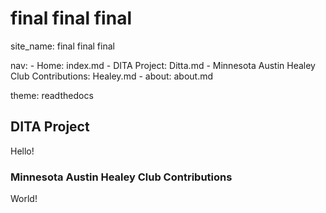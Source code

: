 # final final final

site_name: final final final

nav:
    - Home: index.md
    - DITA Project: Ditta.md
    - Minnesota Austin Healey Club Contributions: Healey.md
    - about: about.md

theme: readthedocs

    
## DITA Project

Hello!

### Minnesota Austin Healey Club Contributions

World!   
